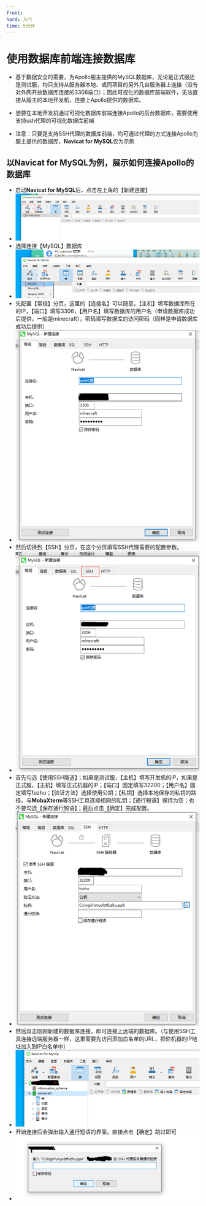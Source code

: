 ```yaml
---
front: 
hard: 入门
time: 5分钟
---
```


# 使用数据库前端连接数据库

* 基于数据安全的需要，为Apollo服主提供的MySQL数据库，无论是正式服还是测试服，均只支持从服务器本地、或同项目的另外几台服务器上连接（没有对外网开放数据库连接的3306端口）；因此可视化的数据库前端软件，无法直接从服主的本地开发机，连接上Apollo提供的数据库。

* 想要在本地开发机通过可视化数据库前端连接Apollo的后台数据库，需要使用支持ssh代理的可视化数据库前端

* 注意：只要是支持SSH代理的数据库前端，均可通过代理的方式连接Apollo为服主提供的数据库，**Navicat for MySQL**仅为示例

  
## 以Navicat for MySQL为例，展示如何连接Apollo的数据库
- 启动**Navicat for MySQL**后，点击左上角的【新建连接】
- ![](./images/ssh_proxy01.png)
- 选择连接【MySQL】数据库
- ![](./images/ssh_proxy02.png)
- 先配置【常规】分页，这里的【连接名】可以随意，【主机】填写数据库所在的IP，【端口】填写3306，【用户名】填写数据库的用户名（申请数据库成功后提供，一般是minecraft），密码填写数据库的访问密码（同样是申请数据库成功后提供）
- ![](./images/ssh_proxy03.png)
- 然后切换到【SSH】分页，在这个分页填写SSH代理需要的配置参数。
- ![](./images/ssh_proxy04.png)
- 首先勾选【使用SSH隧道】；如果是测试服，【主机】填写开发机的IP，如果是正式服，【主机】填写正式机器的IP；【端口】固定填写32200；【用户名】固定填写fuzhu；【验证方法】选择使用公钥；【私钥】选择本地保存的私钥的路径，与**MobaXterm**等SSH工具选择相同的私钥；【通行短语】保持为空；也不要勾选【保存通行短语】；最后点击【确定】完成配置。
- ![](./images/ssh_proxy05.png)
- 然后双击刚刚新建的数据库连接，即可连接上远端的数据库。（与使用SSH工具连接远端服务器一样，这里需要先访问添加白名单的URL，把你机器的IP地址加入到IP白名单中）
- ![](./images/ssh_proxy06.png)
- 开始连接后会弹出输入通行短语的界面，直接点击【确定】跳过即可
- ![](./images/ssh_proxy07.png)



